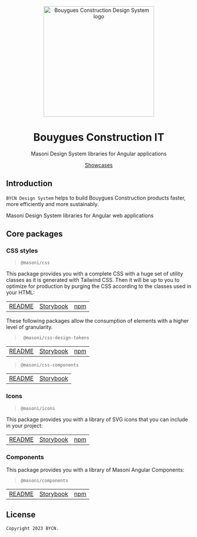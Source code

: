 <br>
<p align="center">
  <img
    width="300px"
    src="https://images.glints.com/unsafe/glints-dashboard.s3.amazonaws.com/company-logo/2539ca31ff4f12b26ccf4d131fc19e16.png"
    alt="Bouygues Construction Design System logo" />
</p>

<h1 align="center">Bouygues Construction IT </h1>

<p align="center">Masoni Design System libraries for Angular applications</p>

<p align="center">
  <a href="https://bouygues-construction.github.io/design-system-bycn">Showcases</a>
</p>

## Introduction

`BYCN Design System` helps to build Bouygues Construction products faster, more efficiently and more sustainably.

Masoni Design System libraries for Angular web applications

## Core packages

### CSS styles

> `@masoni/css`

This package provides you with a complete CSS with a huge set of utility classes as it is generated with Tailwind CSS. Then it will be up to you to optimize for production by purging the CSS according to the classes used in your HTML:

|                                                                                                                               |                                                                                            |                                                  |
| ----------------------------------------------------------------------------------------------------------------------------- | ------------------------------------------------------------------------------------------ | ------------------------------------------------ |
| [README](https://github.com/bouygues-construction/design-system-bycn/blob/merge/projects/css/README.md) | [Storybook](https://bouygues-construction.github.io/design-system-bycn/main/showcases-css) | [npm](https://www.npmjs.com/package/@masoni/css) |

These following packages allow the consumption of elements with a higher level of granularity.

> ` @masoni/css-design-tokens`

|                                                                                                                                                 |                                                                                                                                |                                                                |
| ----------------------------------------------------------------------------------------------------------------------------------------------- | ------------------------------------------------------------------------------------------------------------------------------ | -------------------------------------------------------------- |
| [README](https://github.com/bouygues-construction/design-system-bycn/blob/merge/projects/css/src/design_tokens/README.md) | [Storybook](https://bouygues-construction.github.io/design-system-bycn/main/showcases-css/?path=/docs/guidelines-colors--docs) | [npm](https://www.npmjs.com/package/@masoni/css-design-tokens) |

> `@masoni/css-components`

|                                                                                                                                              |                                                                                                                                       |
| -------------------------------------------------------------------------------------------------------------------------------------------- | ------------------------------------------------------------------------------------------------------------------------------------- |
| [README](https://github.com/bouygues-construction/design-system-bycn/blob/merge/projects/css/src/components/README.md) | [Storybook](https://bouygues-construction.github.io/design-system-bycn/main/showcases-css/?path=/story/components-checkbox--overview) |

### Icons

> `@masoni/icons`

This package provides you with a library of SVG icons that you can include in your project:

|                                                                                                                  |                                                                                              |                                                    |
| ---------------------------------------------------------------------------------------------------------------- | -------------------------------------------------------------------------------------------- | -------------------------------------------------- |
| [README](https://github.com/bouygues-construction/design-system-bycn/blob/merge/projects/icons/README.md) | [Storybook](https://bouygues-construction.github.io/design-system-bycn/main/showcase-icons/) | [npm](https://www.npmjs.com/package/@masoni/icons) |

### Components

This package provides you with a library of Masoni Angular Components:

> `@masoni/components`

|                                                                                                                                      |                                                                                                    |                                                         |
| ------------------------------------------------------------------------------------------------------------------------------------ | -------------------------------------------------------------------------------------------------- | ------------------------------------------------------- |
| [README](https://github.com/bouygues-construction/design-system-bycn/blob/merge/projects/components/README.md) | [Storybook](https://bouygues-construction.github.io/design-system-bycn/main/showcases-components/) | [npm](https://www.npmjs.com/package/@masoni/components) |

## License

    Copyright 2023 BYCN.
